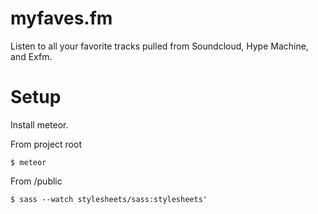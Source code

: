 myfaves.fm
==========

Listen to all your favorite tracks pulled from Soundcloud, Hype Machine, and Exfm.

Setup
==========
Install meteor.

From project root

    $ meteor

From /public

    $ sass --watch stylesheets/sass:stylesheets'
